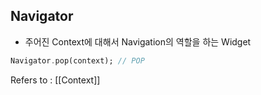 ## Navigator ##

- 주어진 Context에 대해서 Navigation의 역할을 하는 Widget
```dart
Navigator.pop(context); // POP
```
Refers to : [[Context]]
